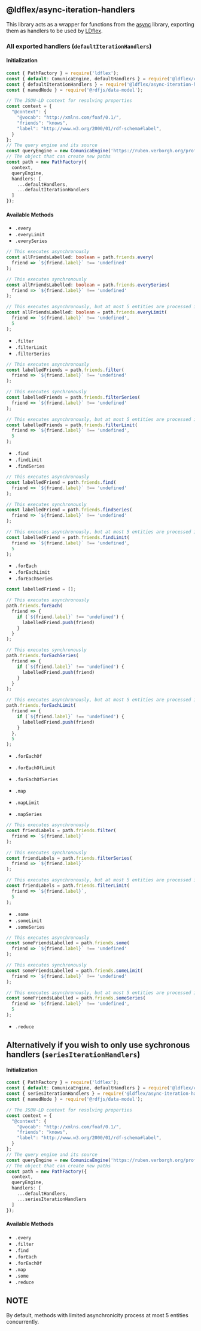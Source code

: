 ## @ldflex/async-iteration-handlers

This library acts as a wrapper for functions from the [async](https://caolan.github.io/async/v3/) library, exporting them as handlers to be used by [LDflex](https://github.com/LDflex/LDflex).


### All exported handlers (`defaultIterationHandlers`)

#### Initialization
```ts
const { PathFactory } = require('ldflex');
const { default: ComunicaEngine, defaultHandlers } = require('@ldflex/comunica');
const { defaultIterationHandlers } = require('@ldflex/async-iteration-handlers');
const { namedNode } = require('@rdfjs/data-model');

// The JSON-LD context for resolving properties
const context = {
  "@context": {
    "@vocab": "http://xmlns.com/foaf/0.1/",
    "friends": "knows",
    "label": "http://www.w3.org/2000/01/rdf-schema#label",
  }
};
// The query engine and its source
const queryEngine = new ComunicaEngine('https://ruben.verborgh.org/profile/');
// The object that can create new paths
const path = new PathFactory({
  context,
  queryEngine,
  handlers: [
    ...defaultHandlers,
    ...defaultIterationHandlers
  ]
});
```

#### Available Methods

 - `.every`
 - `.everyLimit`
 - `.everySeries`

```ts
// This executes asynchronously
const allFriendsLabelled: boolean = path.friends.every(
  friend => `${friend.label}` !== 'undefined'
);

// This executes synchronously
const allFriendsLabelled: boolean = path.friends.everySeries(
  friend => `${friend.label}` !== 'undefined'
);

// This executes asynchronously, but at most 5 entities are processed in parrallel at any time
const allFriendsLabelled: boolean = path.friends.everyLimit(
  friend => `${friend.label}` !== 'undefined',
  5
);
```

 - `.filter`
 - `.filterLimit`
 - `.filterSeries`

```ts
// This executes asynchronously
const labelledFriends = path.friends.filter(
  friend => `${friend.label}` !== 'undefined'
);

// This executes synchronously
const labelledFriends = path.friends.filterSeries(
  friend => `${friend.label}` !== 'undefined'
);

// This executes asynchronously, but at most 5 entities are processed in parrallel at any time
const labelledFriends = path.friends.filterLimit(
  friend => `${friend.label}` !== 'undefined',
  5
);
```

 - `.find`
 - `.findLimit`
 - `.findSeries`

```ts
// This executes asynchronously
const labelledFriend = path.friends.find(
  friend => `${friend.label}` !== 'undefined'
);

// This executes synchronously
const labelledFriend = path.friends.findSeries(
  friend => `${friend.label}` !== 'undefined'
);

// This executes asynchronously, but at most 5 entities are processed in parrallel at any time
const labelledFriend = path.friends.findLimit(
  friend => `${friend.label}` !== 'undefined',
  5
);
```

 - `.forEach`
 - `.forEachLimit`
 - `.forEachSeries`

```ts
const labelledFriend = [];

// This executes asynchronously
path.friends.forEach(
  friend => {
    if (`${friend.label}` !== 'undefined') {
      labelledFriend.push(friend)
    }
  }
);

// This executes synchronously
path.friends.forEachSeries(
  friend => {
    if (`${friend.label}` !== 'undefined') {
      labelledFriend.push(friend)
    }
  }
);

// This executes asynchronously, but at most 5 entities are processed in parrallel at any time
path.friends.forEachLimit(
  friend => {
    if (`${friend.label}` !== 'undefined') {
      labelledFriend.push(friend)
    }
  },
  5
);
```

 - `.forEachOf`
 - `.forEachOfLimit`
 - `.forEachOfSeries`

 - `.map`
 - `.mapLimit`
 - `.mapSeries`

```ts
// This executes asynchronously
const friendLabels = path.friends.filter(
  friend => `${friend.label}`
);

// This executes synchronously
const friendLabels = path.friends.filterSeries(
  friend => `${friend.label}`
);

// This executes asynchronously, but at most 5 entities are processed in parrallel at any time
const friendLabels = path.friends.filterLimit(
  friend => `${friend.label}`,
  5
);
```

 - `.some`
 - `.someLimit`
 - `.someSeries`

```ts
// This executes asynchronously
const someFriendsLabelled = path.friends.some(
  friend => `${friend.label}` !== 'undefined'
);

// This executes synchronously
const someFriendsLabelled = path.friends.someLimit(
  friend => `${friend.label}` !== 'undefined'
);

// This executes asynchronously, but at most 5 entities are processed in parrallel at any time
const someFriendsLabelled = path.friends.someSeries(
  friend => `${friend.label}` !== 'undefined',
  5
);
```

 - `.reduce`

## Alternatively if you wish to only use sychronous handlers (`seriesIterationHandlers`)

#### Initialization
```ts
const { PathFactory } = require('ldflex');
const { default: ComunicaEngine, defaultHandlers } = require('@ldflex/comunica');
const { seriesIterationHandlers } = require('@ldflex/async-iteration-handlers');
const { namedNode } = require('@rdfjs/data-model');

// The JSON-LD context for resolving properties
const context = {
  "@context": {
    "@vocab": "http://xmlns.com/foaf/0.1/",
    "friends": "knows",
    "label": "http://www.w3.org/2000/01/rdf-schema#label",
  }
};
// The query engine and its source
const queryEngine = new ComunicaEngine('https://ruben.verborgh.org/profile/');
// The object that can create new paths
const path = new PathFactory({
  context,
  queryEngine,
  handlers: [
    ...defaultHandlers,
    ...seriesIterationHandlers
  ]
});
```

#### Available Methods

 - `.every`
 - `.filter`
 - `.find`
 - `.forEach`
 - `.forEachOf`
 - `.map`
 - `.some`
 - `.reduce`

## NOTE
By default, methods with limited asynchronicity process at most 5 entities concurrently.
